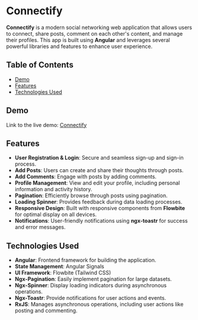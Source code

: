 # Connectify

**Connectify** is a modern social networking web application that allows users to connect, share posts, comment on each other's content, and manage their profiles. This app is built using **Angular** and leverages several powerful libraries and features to enhance user experience.

## Table of Contents
- [Demo](#demo)
- [Features](#features)
- [Technologies Used](#technologies-used)

## Demo
Link to the live demo: [Connectify](https://connectify-swart-three.vercel.app/)

## Features

- **User Registration & Login**: Secure and seamless sign-up and sign-in process.
- **Add Posts**: Users can create and share their thoughts through posts.
- **Add Comments**: Engage with posts by adding comments.
- **Profile Management**: View and edit your profile, including personal information and activity history.
- **Pagination**: Efficiently browse through posts using pagination.
- **Loading Spinner**: Provides feedback during data loading processes.
- **Responsive Design**: Built with responsive components from **Flowbite** for optimal display on all devices.
- **Notifications**: User-friendly notifications using **ngx-toastr** for success and error messages.

## Technologies Used

- **Angular**: Frontend framework for building the application.
- **State Management**: Angular Signals
- **UI Framework**: Flowbite (Tailwind CSS)
- **Ngx-Pagination**: Easily implement pagination for large datasets.
- **Ngx-Spinner**: Display loading indicators during asynchronous operations.
- **Ngx-Toastr**: Provide notifications for user actions and events.
- **RxJS**: Manages asynchronous operations, including user actions like posting and commenting.
